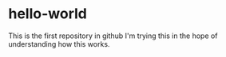 # hello-world
This is the first repository in github
I'm trying this in the hope of understanding how this works.
